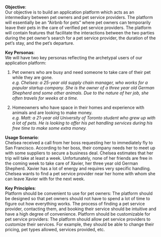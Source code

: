 **Objective**:<br />
Our objective is to build an application platform which acts as an intermediary between pet owners and pet service providers. The platform will essentially be an “Airbnb for pets” where pet owners can temporarily leave their pets in the care of verified pet service providers. The platform will contain features that facilitate the interactions between the two parties during the pet owner’s search for a pet service provider, the duration of the pet’s stay, and the pet’s departure.

**Key Personas**:<br />
We will have two key personas reflecting the archetypal users of our application platform:
1. Pet owners who are busy and need someone to take care of their pet while they are gone.<br />
*e.g. Chelsea: a 25-year old supply chain manager, who works for a popular startup company. She is the owner of a three year old German Shepherd and some other animals. Due to the nature of her job, she often travels for weeks at a time.*

2. Homeowners who have space in their homes and experience with animals and are looking to make money.<br />
*e.g. Matt: a 21-year old University of Toronto student who grew up with a lot of pets. He is looking to offer his pet handling services during his free time to make some extra money.*

**Usage Scenario**:<br />
Chelsea received a call from her boss requesting her to immediately fly to San Francisco. According to her boss, their company needs her to meet up with some suppliers to secure a business deal. Chelsea estimates that her trip will take at least a week. Unfortunately, none of her friends are free in the coming week to take care of Xavier, her three year old German Shepherd. Xavier has a lot of energy and requires very specific handling. Chelsea wants to find a pet service provider near her home with whom she can leave Xavier with for the next week.

**Key Principles**:<br />
Platform should be convenient to use for pet owners: The platform should be designed so that pet owners should not have to spend a lot of time to figure out how everything works. The process of finding a pet service provider, contacting them, and booking their service should be intuitive and have a high degree of convenience.
Platform should be customizable for pet service providers: The platform should allow pet service providers to customize their services. For example, they should be able to change their pricing, pet types allowed, services provided, etc.

